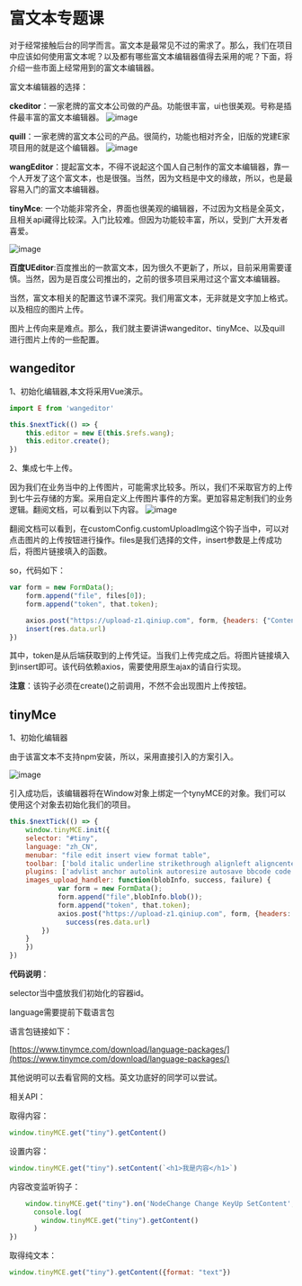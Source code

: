 # 富文本专题课

对于经常接触后台的同学而言。富文本是最常见不过的需求了。那么，我们在项目中应该如何使用富文本呢？以及都有哪些富文本编辑器值得去采用的呢？下面，将介绍一些市面上经常用到的富文本编辑器。

富文本编辑器的选择：

**ckeditor**：一家老牌的富文本公司做的产品。功能很丰富，ui也很美观。号称是插件最丰富的富文本编辑器。
![image](http://pbl.yaojunrong.com/TIM%E6%88%AA%E5%9B%BE20180411005645.png)

**quill**：一家老牌的富文本公司的产品。很简约，功能也相对齐全，旧版的党建E家项目用的就是这个编辑器。
![image](http://pbl.yaojunrong.com/TIM%E6%88%AA%E5%9B%BE20180411010021.png)

**wangEditor**：提起富文本，不得不说起这个国人自己制作的富文本编辑器，靠一个人开发了这个富文本，也是很强。当然，因为文档是中文的缘故，所以，也是最容易入门的富文本编辑器。

**tinyMce**: 一个功能非常齐全，界面也很美观的编辑器，不过因为文档是全英文，且相关api藏得比较深。入门比较难。但因为功能较丰富，所以，受到广大开发者喜爱。

![image](http://pbl.yaojunrong.com/TIM%E6%88%AA%E5%9B%BE20180411010605.png)

**百度UEditor**:百度推出的一款富文本，因为很久不更新了，所以，目前采用需要谨慎。当然，因为是百度公司推出的，之前的很多项目采用过这个富文本编辑器。

当然，富文本相关的配置这节课不深究。我们用富文本，无非就是文字加上格式。以及相应的图片上传。

图片上传向来是难点。那么，我们就主要讲讲wangeditor、tinyMce、以及quill进行图片上传的一些配置。

## wangeditor

1、初始化编辑器,本文将采用Vue演示。

```javascript
import E from 'wangeditor'

this.$nextTick(() => {
    this.editor = new E(this.$refs.wang);
    this.editor.create();
})

```
2、集成七牛上传。

因为我们在业务当中的上传图片，可能需求比较多。所以，我们不采取官方的上传到七牛云存储的方案。采用自定义上传图片事件的方案。更加容易定制我们的业务逻辑。翻阅文档，可以看到以下内容。
![image](http://pbl.yaojunrong.com/TIM%E5%9B%BE%E7%89%8720180411011558.png)

翻阅文档可以看到，在customConfig.customUploadImg这个钩子当中，可以对点击图片的上传按钮进行操作。files是我们选择的文件，insert参数是上传成功后，将图片链接填入的函数。

so，代码如下：

```javascript
var form = new FormData();
    form.append("file", files[0]);
    form.append("token", that.token);

    axios.post("https://upload-z1.qiniup.com", form, {headers: {"Content-Type": "multipart/form-data"}}).then(res => {
    insert(res.data.url)
})


```

其中，token是从后端获取到的上传凭证。当我们上传完成之后。将图片链接填入到insert即可。该代码依赖axios，需要使用原生ajax的请自行实现。

**注意**：该钩子必须在create()之前调用，不然不会出现图片上传按钮。

## tinyMce
1、初始化编辑器

由于该富文本不支持npm安装，所以，采用直接引入的方案引入。

![image](http://pbl.yaojunrong.com/TIM%E6%88%AA%E5%9B%BE20180411013203.png)

引入成功后，该编辑器将在Window对象上绑定一个tynyMCE的对象。我们可以使用这个对象去初始化我们的项目。

```javascript
this.$nextTick(() => {
    window.tinyMCE.init({
    selector: "#tiny",
    language: "zh_CN",
    menubar: "file edit insert view format table",
    toolbar: ['bold italic underline strikethrough alignleft aligncenter alignright outdent indent  blockquote undo redo removeformat subscript superscript code codesample', 'hr bullist numlist link image charmap	 preview anchor pagebreak fullscreen insertdatetime media table emoticons forecolor backcolor'],
    plugins: ['advlist anchor autolink autoresize autosave bbcode code codesample colorpicker colorpicker contextmenu directionality emoticons fullpage fullscreen hr image imagetools importcss insertdatetime legacyoutput link lists media nonbreaking noneditable pagebreak paste preview print save searchreplace spellchecker tabfocus table template textcolor textpattern visualblocks visualchars wordcount'],
    images_upload_handler: function(blobInfo, success, failure) {
            var form = new FormData();
            form.append("file",blobInfo.blob());
            form.append("token", that.token);
            axios.post("https://upload-z1.qiniup.com", form, {headers: {"Content-Type": "multipart/form-data"}}).then(res => {
              success(res.data.url)
        })
    }
    })
})

```

**代码说明**：

selector当中盛放我们初始化的容器id。

language需要提前下载语言包

语言包链接如下：

[https://www.tinymce.com/download/language-packages/](https://www.tinymce.com/download/language-packages/)

其他说明可以去看官网的文档。英文功底好的同学可以尝试。

相关API：

取得内容：
```javascript
window.tinyMCE.get("tiny").getContent()
```

设置内容：
```javascript
window.tinyMCE.get("tiny").setContent(`<h1>我是内容</h1>`)

```

内容改变监听钩子：

```javascript
    window.tinyMCE.get("tiny").on('NodeChange Change KeyUp SetContent', () => {
      console.log(
        window.tinyMCE.get("tiny").getContent()
      )
})

```

取得纯文本：

```javascript
window.tinyMCE.get("tiny").getContent({format: "text"})

```
